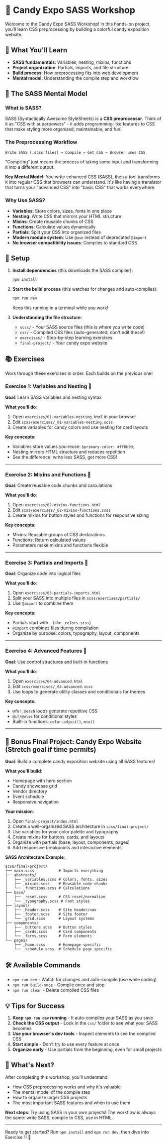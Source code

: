 # 🍭 Candy Expo SASS Workshop

Welcome to the Candy Expo SASS Workshop! In this hands-on project, you'll learn CSS preprocessing by building a colorful candy exposition website.

## 🎯 What You'll Learn

- **SASS fundamentals**: Variables, nesting, mixins, functions
- **Project organization**: Partials, imports, and file structure
- **Build process**: How preprocessing fits into web development
- **Mental model**: Understanding the compile step and workflow

## 🧠 The SASS Mental Model

### What is SASS?
SASS (Syntactically Awesome StyleSheets) is a **CSS preprocessor**. Think of it as "CSS with superpowers" - it adds programming-like features to CSS that make styling more organized, maintainable, and fun!

### The Preprocessing Workflow
```
Write SASS (.scss files) → Compile → Get CSS → Browser uses CSS
```
"Compiling" just means the process of taking some input and transforming it into a different output.

**Key Mental Model**: You write enhanced CSS (SASS), then a tool transforms it into regular CSS that browsers can understand. It's like having a translator that turns your "advanced CSS" into "basic CSS" that works everywhere.

### Why Use SASS?
- **Variables**: Store colors, sizes, fonts in one place
- **Nesting**: Write CSS that mirrors your HTML structure
- **Mixins**: Create reusable chunks of CSS
- **Functions**: Calculate values dynamically
- **Partials**: Split your CSS into organized files
- **Modern module system**: Use `@use` instead of deprecated `@import`
- **No browser compatibility issues**: Compiles to standard CSS

## 🚀 Setup

1. **Install dependencies** (this downloads the SASS compiler):
   ```bash
   npm install
   ```

2. **Start the build process** (this watches for changes and auto-compiles):
   ```bash
   npm run dev
   ```
   Keep this running in a terminal while you work!

3. **Understanding the file structure**:
   - `scss/` - Your SASS source files (this is where you write code)
   - `css/` - Compiled CSS files (auto-generated, don't edit these!)
   - `exercises/` - Step-by-step learning exercises
   - `final-project/` - Your candy expo website

## 📚 Exercises

Work through these exercises in order. Each builds on the previous one!

### Exercise 1: Variables and Nesting 🎨
**Goal**: Learn SASS variables and nesting syntax

**What you'll do**:
1. Open `exercises/01-variables-nesting.html` in your browser
2. Edit `scss/exercises/_01-variables-nesting.scss`
3. Create variables for candy colors and use nesting for card layouts

**Key concepts**:
- Variables store values you reuse: `$primary-color: #ff6b9d;`
- Nesting mirrors HTML structure and reduces repetition
- See the difference: write less SASS, get more CSS!

---

### Exercise 2: Mixins and Functions 🔧
**Goal**: Create reusable code chunks and calculations

**What you'll do**:
1. Open `exercises/02-mixins-functions.html`
2. Edit `scss/exercises/_02-mixins-functions.scss`
3. Create mixins for button styles and functions for responsive sizing

**Key concepts**:
- Mixins: Reusable groups of CSS declarations
- Functions: Return calculated values
- Parameters make mixins and functions flexible

---

### Exercise 3: Partials and Imports 📁
**Goal**: Organize code into logical files

**What you'll do**:
1. Open `exercises/03-partials-imports.html`
2. Split your SASS into multiple files in `scss/exercises/partials/`
3. Use `@import` to combine them

**Key concepts**:
- Partials start with `_` (like `_colors.scss`)
- `@import` combines files during compilation
- Organize by purpose: colors, typography, layout, components

---

### Exercise 4: Advanced Features 🎪
**Goal**: Use control structures and built-in functions

**What you'll do**:
1. Open `exercises/04-advanced.html`
2. Edit `scss/exercises/_04-advanced.scss`
3. Use loops to generate utility classes and conditionals for themes

**Key concepts**:
- `@for`, `@each` loops generate repetitive CSS
- `@if/@else` for conditional styles
- Built-in functions: `color.adjust()`, `mix()`

---

## 🎪 Bonus Final Project: Candy Expo Website (Stretch goal if time permits)

**Goal**: Build a complete candy exposition website using all SASS features!

**What you'll build**:
- Homepage with hero section
- Candy showcase grid
- Vendor directory
- Event schedule
- Responsive navigation

**Your mission**:
1. Open `final-project/index.html`
2. Create a well-organized SASS architecture in `scss/final-project/`
3. Use variables for your color palette and typography
4. Create mixins for buttons, cards, and layouts
5. Organize with partials (base, layout, components, pages)
6. Add responsive breakpoints and interactive elements

**SASS Architecture Example**:
```
scss/final-project/
├── main.scss           # Imports everything
├── abstracts/
│   ├── _variables.scss # Colors, fonts, sizes
│   ├── _mixins.scss    # Reusable code chunks
│   └── _functions.scss # Calculations
├── base/
│   ├── _reset.scss     # CSS reset/normalize
│   └── _typography.scss # Font styles
├── layout/
│   ├── _header.scss    # Site header/nav
│   ├── _footer.scss    # Site footer
│   └── _grid.scss      # Layout systems
├── components/
│   ├── _buttons.scss   # Button styles
│   ├── _cards.scss     # Card components
│   └── _forms.scss     # Form elements
└── pages/
    ├── _home.scss      # Homepage specific
    └── _schedule.scss  # Schedule page specific
```

## 🛠️ Available Commands

- `npm run dev` - Watch for changes and auto-compile (use while coding)
- `npm run build-once` - Compile once and stop
- `npm run clean` - Delete compiled CSS files

## 💡 Tips for Success

1. **Keep `npm run dev` running** - It auto-compiles your SASS as you save
2. **Check the CSS output** - Look in the `css/` folder to see what your SASS becomes
3. **Use your browser's dev tools** - Inspect elements to see the compiled CSS
4. **Start simple** - Don't try to use every feature at once
5. **Organize early** - Use partials from the beginning, even for small projects

## 🎉 What's Next?

After completing this workshop, you'll understand:
- How CSS preprocessing works and why it's valuable
- The mental model of the compile step
- How to organize larger CSS projects
- The most important SASS features and when to use them

**Next steps**: Try using SASS in your own projects! The workflow is always the same: write SASS, compile to CSS, use in HTML.

---

Ready to get started? Run `npm install` and `npm run dev`, then dive into Exercise 1! 🚀
